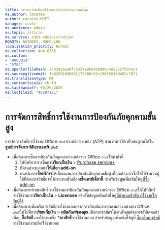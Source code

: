 ```yaml
---
title: การจัดการสิทธิ์การใช้งานการป้องกันภัยคุกคามขั้นสูง
ms.author: cmcatee
author: cmcatee-MSFT
manager: scotv
ms.audience: Admin
ms.topic: article
ms.service: o365-administration
ROBOTS: NOINDEX, NOFOLLOW
localization_priority: Normal
ms.collection: Adm_O365
ms.custom:
- "9003019"
- "5782"
ms.openlocfilehash: a543deaaa0fcb229a260468d9674e5252fd07ec1
ms.sourcegitcommit: fc62091696591175280c02c29876530d485c7871
ms.translationtype: MT
ms.contentlocale: th-TH
ms.lasthandoff: 09/26/2020
ms.locfileid: "48287121"
---
```

# <a name="advanced-threat-protection-license-management"></a>การจัดการสิทธิ์การใช้งานการป้องกันภัยคุกคามขั้นสูง

การจัดการสิทธิ์การใช้งาน Office ๓๖๕ล่วงหน้าล่วงหน้า (ATP) สามารถทำให้เสร็จสมบูรณ์ได้ใน**ศูนย์การจัดการ Microsoft ๓๖๕**

- เมื่อต้องการซื้อการป้องกันภัยคุกคามล่วงหน้าของ Office ๓๖๕ให้ทำดังนี้
    1. ไปที่บริการการซื้อการ**เรียกเก็บเงิน**  >  [Purchase services](https://go.microsoft.com/fwlink/p/?linkid=868433)
    2. ที่ด้านล่างของหน้า**ให้เลือก add-on**
    3. บนหน้าการ**ซื้อบริการ**ให้เลือกแผนการป้องกันภัยคุกคามขั้นสูงที่คุณต้องการซื้อให้ใส่จำนวนผู้ใช้ที่ต้องการสิทธิ์การใช้งานจากนั้นเลือก**เช็คเอาท์เดี๋ยวนี้** สำหรับข้อมูลเพิ่มเติมให้ดู[ที่ซื้อ add-on](https://docs.microsoft.com/microsoft-365/commerce/buy-or-edit-an-add-on)
- เมื่อต้องการกำหนดสิทธิ์การใช้งานการป้องกันภัยคุกคามล่วงหน้าของ Office ๓๖๕ให้ไปที่สิทธิ์การใช้งานการ**เรียกเก็บเงิน**  >  **Licenses** สำหรับข้อมูลเพิ่มเติมให้ดู[ที่กำหนดสิทธิ์การใช้งานให้กับผู้ใช้](https://docs.microsoft.com/microsoft-365/admin/manage/assign-licenses-to-users)
- เมื่อต้องการเพิ่มหรือเอาสิทธิ์การใช้งานออกจากการป้องกันการคุกคามล่วงหน้าของ Office ๓๖๕ให้ไปที่การ**เรียกเก็บเงิน**  >  **ผลิตภัณฑ์ของคุณ** เลือกการสมัครใช้งานที่คุณต้องการอัปเดตแล้วเลือก **ซื้อสิทธิ์** การใช้งานหรือ ***เอาสิทธิ์**การใช้งานออก สำหรับข้อมูลเพิ่มเติมให้ดูที่ [ซื้อหรือเอาสิทธิ์](https://docs.microsoft.com/microsoft-365/commerce/licenses/buy-licenses)การใช้งานการสมัครใช้งานออก